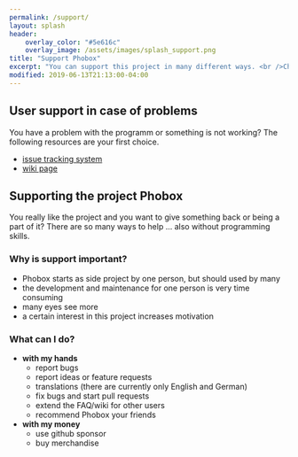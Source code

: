 ```yaml
---
permalink: /support/
layout: splash
header:
    overlay_color: "#5e616c"
    overlay_image: /assets/images/splash_support.png
title: "Support Phobox"
excerpt: "You can support this project in many different ways. <br />Check out the possibilities."
modified: 2019-06-13T21:13:00-04:00
---
```


## User support in case of problems

You have a problem with the programm or something is not working? The following resources are your first choice.

  * [issue tracking system](https://github.com/phoboxhq/phobox/issues)
  * [wiki page](https://github.com/phoboxhq/phobox/wiki)


## Supporting the project Phobox

You really like the project and you want to give something back or being a part of it?
There are so many ways to help ... also without programming skills.

### Why is support important?
  * Phobox starts as side project by one person, but should used by many
  * the development and maintenance for one person is very time consuming
  * many eyes see more
  * a certain interest in this project increases motivation
  
### What can I do?
  * **with my hands**
    * report bugs
    * report ideas or feature requests
    * translations (there are currently only English and German)
    * fix bugs and start pull requests
    * extend the FAQ/wiki for other users
    * recommend Phobox your friends
  * **with my money**
    * use github sponsor
    * buy merchandise
